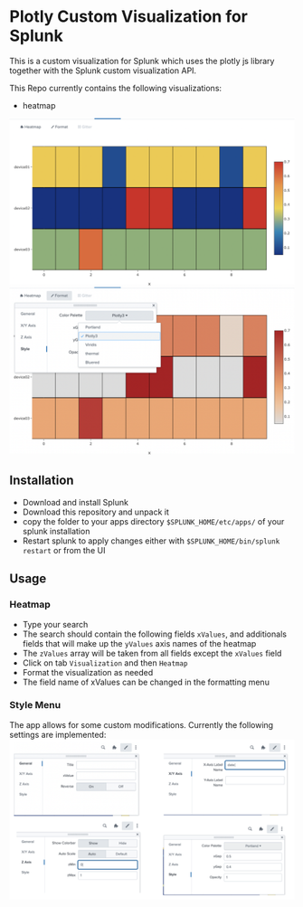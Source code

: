 # Plotly Custom Visualization for Splunk

This is a custom visualization for Splunk which uses the plotly js library together with the Splunk custom visualization API.

This Repo currently contains the following visualizations:
- heatmap

![Alt text](heatmap.png?raw=true "example of the visualization")
![Alt text](heatmap_settings.png?raw=true "example of the visualization")

## Installation

- Download and install Splunk
- Download this repository and unpack it
- copy the folder to your apps directory `$SPLUNK_HOME/etc/apps/` of your splunk installation
- Restart splunk to apply changes either with `$SPLUNK_HOME/bin/splunk restart` or from the UI

## Usage

### Heatmap
* Type your search
* The search should contain the following fields `xValues`, and additionals fields that will make up the `yValues` axis names of the heatmap
* The `zValues` array will be taken from all fields except the `xValues` field 
* Click on tab `Visualization` and then `Heatmap`
* Format the visualization as needed
* The field name of xValues can be changed in the formatting menu

### Style Menu

The app allows for some custom modifications. Currently the following settings are implemented:
![Alt text](menu.001.png?raw=true "the style menu")

